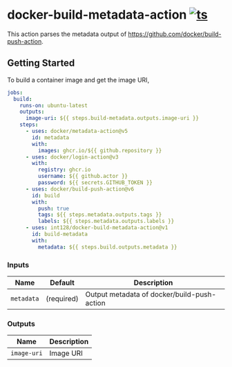 # docker-build-metadata-action [![ts](https://github.com/int128/docker-build-metadata-action/actions/workflows/ts.yaml/badge.svg)](https://github.com/int128/docker-build-metadata-action/actions/workflows/ts.yaml)

This action parses the metadata output of https://github.com/docker/build-push-action.

## Getting Started

To build a container image and get the image URI,

```yaml
jobs:
  build:
    runs-on: ubuntu-latest
    outputs:
      image-uri: ${{ steps.build-metadata.outputs.image-uri }}
    steps:
      - uses: docker/metadata-action@v5
        id: metadata
        with:
          images: ghcr.io/${{ github.repository }}
      - uses: docker/login-action@v3
        with:
          registry: ghcr.io
          username: ${{ github.actor }}
          password: ${{ secrets.GITHUB_TOKEN }}
      - uses: docker/build-push-action@v6
        id: build
        with:
          push: true
          tags: ${{ steps.metadata.outputs.tags }}
          labels: ${{ steps.metadata.outputs.labels }}
      - uses: int128/docker-build-metadata-action@v1
        id: build-metadata
        with:
          metadata: ${{ steps.build.outputs.metadata }}
```

### Inputs

| Name       | Default    | Description                                 |
| ---------- | ---------- | ------------------------------------------- |
| `metadata` | (required) | Output metadata of docker/build-push-action |

### Outputs

| Name        | Description |
| ----------- | ----------- |
| `image-uri` | Image URI   |
